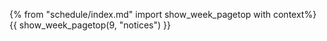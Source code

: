 {% from "schedule/index.md" import show_week_pagetop with context%}
{{ show_week_pagetop(9, "notices") }}

